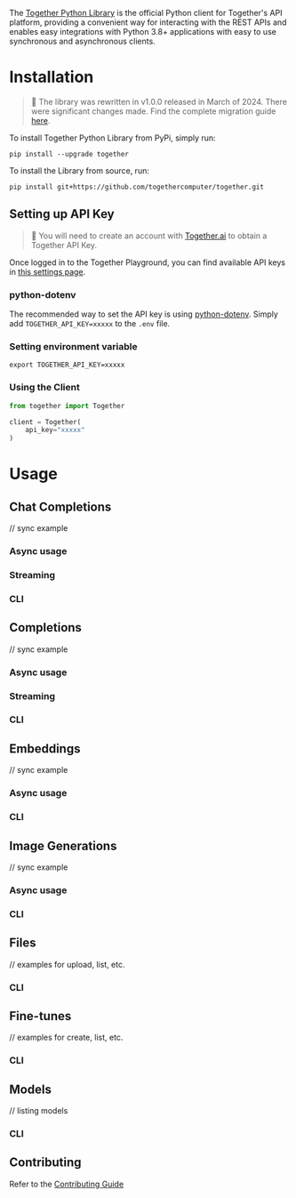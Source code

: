 The [Together Python Library](https://pypi.org/project/together/) is the official Python client for Together's API platform, providing a convenient way for interacting with the REST APIs and enables easy integrations with Python 3.8+ applications with easy to use synchronous and asynchronous clients.

# Installation

> 🚧
> The library was rewritten in v1.0.0 released in March of 2024. There were significant changes made. Find the complete migration guide [here](docs/MIGRATION_GUIDE_v1.md).

To install Together Python Library from PyPi, simply run:

```shell Shell
pip install --upgrade together
```

To install the Library from source, run:

```shell Shell
pip install git+https://github.com/togethercomputer/together.git
```

## Setting up API Key

> 🚧 You will need to create an account with [Together.ai](https://api.together.xyz/) to obtain a Together API Key.

Once logged in to the Together Playground, you can find available API keys in [this settings page](https://api.together.xyz/settings/api-keys).

### python-dotenv

The recommended way to set the API key is using [python-dotenv](https://pypi.org/project/python-dotenv/). Simply add `TOGETHER_API_KEY=xxxxx` to the `.env` file.

### Setting environment variable

```shell
export TOGETHER_API_KEY=xxxxx
```

### Using the Client

```python
from together import Together

client = Together(
    api_key="xxxxx"
)
```

# Usage

## Chat Completions

// sync example

### Async usage

### Streaming

### CLI

## Completions

// sync example

### Async usage

### Streaming

### CLI

## Embeddings

// sync example

### Async usage

### CLI

## Image Generations

// sync example

### Async usage

### CLI

## Files

// examples for upload, list, etc.

### CLI

## Fine-tunes

// examples for create, list, etc.

### CLI

## Models

// listing models

### CLI

## Contributing
Refer to the [Contributing Guide](CONTRIBUTING.md)
